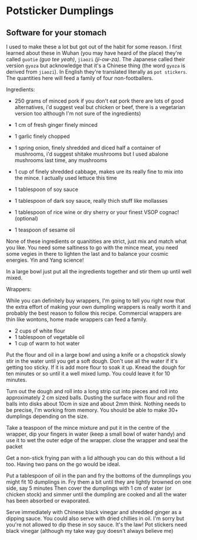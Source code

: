 # Potsticker Dumplings
## Software for your stomach

I used to make these a lot but got out of the habit for some reason. I first learned about these in Wuhan (you may have heard of the place) 
they're called `guotie` _(guo tee yeah)_, `jiaozi` _(ji-ow-za)_. The Japanese called their version `gyoza` but acknowledge that it's a Chinese thing 
(the word `gyoza` is derived from `jiaozi`). In English they're translated literally as `pot stickers`.
The quantities here will feed a family of four non-footballers.

Ingredients:

* 250 grams of minced pork 
  if you don't eat pork there are lots of good alternatives, i'd suggest veal but chicken or beef, there is a vegetarian version too although I'm not sure of the ingredients)

* 1 cm of fresh ginger finely minced
* 1 garlic finely chopped
* 1 spring onion, finely shredded and diced half a container of mushrooms, i'd suggest shitake mushrooms but I used abalone mushrooms last time, any mushrooms
* 1 cup of finely shredded cabbage, makes ure its really fine to mix into the mince. I actually used lettuce this time 
* 1 tablespoon of soy sauce
* 1 tablespoon of dark soy sauce, really thich stuff like mollasses
* 1 tablespoon of rice wine or dry sherry or your finest VSOP cognac! (optional)
* 1 teaspoon of sesame oil

None of these ingredients or quanitities are strict, just mix and match what you like. You need some saltiness to 
go with the mince meat, you need some vegies in there to lighten the last and to balance your cosmic energies. 
Yin and Yang science! 

In a large bowl just put all the ingredients together and stir them up until well mixed.

Wrappers:

While you can definitely buy wrappers, I'm going to tell you right now that the extra effort of making your own dumpling wrappers 
is really worth it and probably the best reason to follow this recipe. Commercial wrappers are thin like wontons, home made wrappers
can feed a family.

* 2 cups of white flour
* 1 tablespoon of vegetable oil
* 1 cup of warm to hot water 

Put the flour and oil in a large bowl and using a knife or a chopstick slowly stir in the water until you get a soft dough.
Don't use all the water if it's getting too sticky. If it is add more flour to soak it up. Knead the dough for ten minutes 
or so until it a well mixed lump. You could leave it for 10 minutes.

Turn out the dough and roll into a long strip cut into pieces and roll into approximately 2 cm sized balls.
Dusting the surface with flour and roll the balls into disks about 10cm in size and about 2mm think. 
Nothing needs to be precise, I'm working from memory. You should be able to make 30+ dumplings depending on the size.

Take a teaspoon of the mince mixture and put it in the centre of the wrapper, 
dip your fingers in water (keep a small bowl of water handy) and use it to wet the outer edge of the wrapper.
close the wrapper and seal the packet 

Get a non-stick frying pan with a lid although you can do this without a lid too. Having two pans on the go would be ideal.

Put a tablespoon of oil in the pan and fry the bottoms of the dumnplings you might fit 10 dumplings in. 
Fry them a bit until they are lightly browned on one side, say 5 minutes 
Then cover the dumplings with 1 cm of water (or chicken stock) and simmer until the dumpling are cooked 
and all the water has been absorbed or evaporated.

Serve immediately with Chinese black vinegar and shredded ginger as a dipping sauce.
You could also serve with dried chillies in oil.
I'm sorry but you're not allowed to dip these in soy sauce. It's the law! 
Pot stickers need black vinegar (although my take way guy doesn't always believe me)
